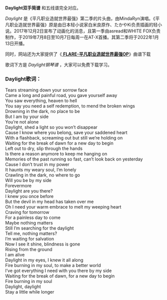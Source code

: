 

**Daylight双手简谱** 和五线谱完全对应。

_Daylight_
是《平凡职业造就世界最强》第二季的片头曲，由MindaRyn演唱。《平凡职业造就世界最强》原是由日本轻小说家白米良原作、たかやKi负责插画的轻小说。2017年12月2日宣布了动画化的消息，且第一季由asread和WHITE
FOX负责制作，于2019年7月8日至10月7日每周一在AT-X首播。其第二季将于2022年1月13日开播。

同时，网站还为大家提供了《[ **FLARE-平凡职业造就世界最强OP**](Music-10706-FLARE-平凡职业造就世界最强OP.html
"FLARE-平凡职业造就世界最强OP")》曲谱下载

歌词下方是 _Daylight钢琴谱_ ，大家可以免费下载学习。

### Daylight歌词：

Tears streaming down your sorrow face  
Came a long and painful road, you gave yourself away  
You saw everything, heaven to hell  
You say you need a self redemption, to mend the broken wings  
Drowning in the dark, no place to be  
But I am by your side  
You’re not alone  
Daylight, shed a light so you won’t disappear  
Cause I know where you belong, save your saddened heart  
With a flashback, screaming out but still we’re holding on  
Waiting for the break of dawn for a new day to begin  
Left out to dry, slip through the hands  
Is there a reason anymore to keep me hanging on  
Memories of the past running so fast, can’t look back on yesterday  
Cause I don’t trust in my power  
It haunts my weary soul, I’m lonely  
Crawling in the dark, no where to go  
Will you be by my side  
Forevermore  
Daylight are you there?  
I knew you once before  
But the devil in my head has taken over me  
Oh I need your warm embrace to melt my weeping heart  
Craving for tomorrow  
For a painless day to come  
Maybe nothing matters  
Still I’m searching for the daylight  
Tell me, nothing matters?  
I’m waiting for salvation  
Now I see it shine, blindness is gone  
Rising from the ground  
I am alive  
Daylight in my eyes, I knew it all along  
Fire burning in my soul, to make a better world  
I’ve got everything I need with you there by my side  
Waiting for the break of dawn, for a new day to begin  
Fire burning in my soul  
Daylight, daylight  
Stay a little while longer

